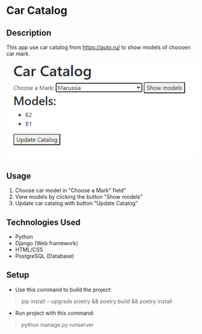 # Car Catalog

## Description

This app use car catalog from https://auto.ru/ to show models of choosen car mark.

![Demonstration](https://github.com/amrylnikov/Car-catalog/blob/main/demonstration.png?raw=true)

## Usage

1. Choose car model in "Choose a Mark" field"
2. View models by clicking the button "Show models"
3. Update car catalog with button "Update Catalog"

## Technologies Used

- Python
- Django (Web framework)
- HTML/CSS
- PostgreSQL (Database)

## Setup

- Use this command to build the project:
> pip install --upgrade poetry && poetry build && poetry install
- Run project with this command:
> python manage.py runserver